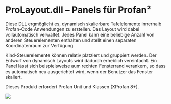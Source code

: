 # ProLayout.dll – Panels für Profan²

Diese DLL ergmöglicht es, dynamisch skalierbare Tafelelemente innerhalb Profan-Code Anwendungen zu erstellen. Das Layout wird dabei vollautomatisch verwaltet. Jedes Panel kann eine beliebige Anzahl von anderen Steuerelementen enthalten und stellt einen separaten Koordinatenraum zur Verfügung.

Kind-Steuerelemente können relativ platziert und gruppiert werden. Der Entwurf von dynamisch Layouts wird dadurch erheblich vereinfacht. Ein Panel lässt sich beispielsweise aum rechten Fensterrand verankern, so dass es automatisch neu ausgerichtet wird, wenn der Benutzer das Fenster skaliert.

Dieses Produkt erfordert Profan Unit und Klassen (XProfan 8+).

![](prolayout.jpg)